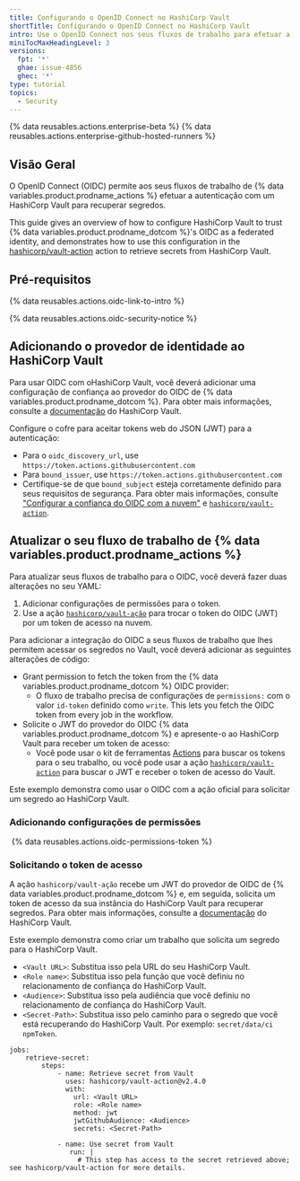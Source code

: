 ```yaml
---
title: Configurando o OpenID Connect no HashiCorp Vault
shortTitle: Configurando o OpenID Connect no HashiCorp Vault
intro: Use o OpenID Connect nos seus fluxos de trabalho para efetuar a autenticação com o HashiCorp Vault.
miniTocMaxHeadingLevel: 3
versions:
  fpt: '*'
  ghae: issue-4856
  ghec: '*'
type: tutorial
topics:
  - Security
---
```


{% data reusables.actions.enterprise-beta %}
{% data reusables.actions.enterprise-github-hosted-runners %}

## Visão Geral

O OpenID Connect (OIDC) permite aos seus fluxos de trabalho de {% data variables.product.prodname_actions %} efetuar a autenticação com um HashiCorp Vault para recuperar segredos.

This guide gives an overview of how to configure HashiCorp Vault to trust {% data variables.product.prodname_dotcom %}'s OIDC as a federated identity, and demonstrates how to use this configuration in the [hashicorp/vault-action](https://github.com/hashicorp/vault-action) action to retrieve secrets from HashiCorp Vault.

## Pré-requisitos

{% data reusables.actions.oidc-link-to-intro %}

{% data reusables.actions.oidc-security-notice %}

## Adicionando o provedor de identidade ao HashiCorp Vault

Para usar OIDC com oHashiCorp Vault, você deverá adicionar uma configuração de confiança ao provedor do OIDC de {% data variables.product.prodname_dotcom %}. Para obter mais informações, consulte a [documentação](https://www.vaultproject.io/docs/auth/jwt) do HashiCorp Vault.

Configure o cofre para aceitar tokens web do JSON (JWT) para a autenticação:
- Para o `oidc_discovery_url`, use `https://token.actions.githubusercontent.com`
- Para `bound_issuer`, use `https://token.actions.githubusercontent.com`
- Certifique-se de que `bound_subject` esteja corretamente definido para seus requisitos de segurança. Para obter mais informações, consulte ["Configurar a confiança do OIDC com a nuvem"](/actions/deployment/security-hardening-your-deployments/about-security-hardening-with-openid-connect#configuring-the-oidc-trust-with-the-cloud) e [`hashicorp/vault-action`](https://github.com/hashicorp/vault-action).

## Atualizar o seu fluxo de trabalho de {% data variables.product.prodname_actions %}

Para atualizar seus fluxos de trabalho para o OIDC, você deverá fazer duas alterações no seu YAML:
1. Adicionar configurações de permissões para o token.
2. Use a ação [`hashicorp/vault-ação`](https://github.com/hashicorp/vault-action) para trocar o token do OIDC (JWT) por um token de acesso na nuvem.


Para adicionar a integração do OIDC a seus fluxos de trabalho que lhes permitem acessar os segredos no Vault, você deverá adicionar as seguintes alterações de código:

- Grant permission to fetch the token from the {% data variables.product.prodname_dotcom %} OIDC provider:
  - O fluxo de trabalho precisa de configurações de `permissions:` com o valor `id-token` definido como `write`. This lets you fetch the OIDC token from every job in the workflow.
- Solicite o JWT do provedor do OIDC {% data variables.product.prodname_dotcom %} e apresente-o ao HashiCorp Vault para receber um token de acesso:
  - Você pode usar o kit de ferramentas [Actions](https://github.com/actions/toolkit/) para buscar os tokens para o seu trabalho, ou você pode usar a ação [`hashicorp/vault-action`](https://github.com/hashicorp/vault-action) para buscar o JWT e receber o token de acesso do Vault.

Este exemplo demonstra como usar o OIDC com a ação oficial para solicitar um segredo ao HashiCorp Vault.

### Adicionando configurações de permissões

 {% data reusables.actions.oidc-permissions-token %}

### Solicitando o token de acesso

A ação `hashicorp/vault-ação` recebe um JWT do provedor de OIDC de {% data variables.product.prodname_dotcom %} e, em seguida, solicita um token de acesso da sua instância do HashiCorp Vault para recuperar segredos. Para obter mais informações, consulte a [documentação](https://github.com/hashicorp/vault-action) do HashiCorp Vault.

Este exemplo demonstra como criar um trabalho que solicita um segredo para o HashiCorp Vault.

- `<Vault URL>`: Substitua isso pela URL do seu HashiCorp Vault.
- `<Role name>`: Substitua isso pela função que você definiu no relacionamento de confiança do HashiCorp Vault.
- `<Audience>`: Substitua isso pela audiência que você definiu no relacionamento de confiança do HashiCorp Vault.
- `<Secret-Path>`: Substitua isso pelo caminho para o segredo que você está recuperando do HashiCorp Vault. Por exemplo: `secret/data/ci npmToken`.

```yaml{:copy}
jobs:
    retrieve-secret:
        steps:
            - name: Retrieve secret from Vault
              uses: hashicorp/vault-action@v2.4.0
              with:
                url: <Vault URL>
                role: <Role name>
                method: jwt
                jwtGithubAudience: <Audience>
                secrets: <Secret-Path>

            - name: Use secret from Vault
               run: |
                 # This step has access to the secret retrieved above; see hashicorp/vault-action for more details.
```
